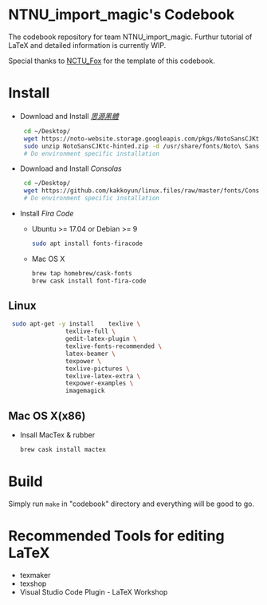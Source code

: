 # NTNU_import_magic's  Codebook
The codebook repository for team NTNU_import_magic. Furthur tutorial of LaTeX and detailed information is currently WIP. 

Special thanks to [NCTU_Fox](https://github.com/NCTU-PCCA/NCTU_Fox) for the template of this codebook.

# Install

- Download and Install *[思源黑體](https://www.beforafter.org/blog/source-han-sans-font)*

  ```bash
   cd ~/Desktop/
   wget https://noto-website.storage.googleapis.com/pkgs/NotoSansCJKtc-hinted.zip
   sudo unzip NotoSansCJKtc-hinted.zip -d /usr/share/fonts/Noto\ Sans\ CJK\ TC/
   # Do environment specific installation
  ```

- Download and Install *Consolas*

  ```bash
   cd ~/Desktop/
   wget https://github.com/kakkoyun/linux.files/raw/master/fonts/Consolas.ttf
   # Do environment specific installation
  ```

- Install *Fira Code*

  - Ubuntu >= 17.04 or Debian >= 9

    ```bash
    sudo apt install fonts-firacode
    ```

  - Mac OS X

    ```bash
    brew tap homebrew/cask-fonts
    brew cask install font-fira-code
    ```

    

## Linux

```bash
 sudo apt-get -y install 	texlive \
 				texlive-full \
 				gedit-latex-plugin \
 				texlive-fonts-recommended \
 				latex-beamer \
 				texpower \
 				texlive-pictures \
 				texlive-latex-extra \
 				texpower-examples \
 				imagemagick
```

## Mac OS X(x86)

- Insall MacTex & rubber

  ```bash
  brew cask install mactex
  ```

# Build

Simply run `make` in "codebook" directory and everything will be good to go.

# Recommended Tools for editing LaTeX

- texmaker
- texshop
- Visual Studio Code Plugin - LaTeX Workshop